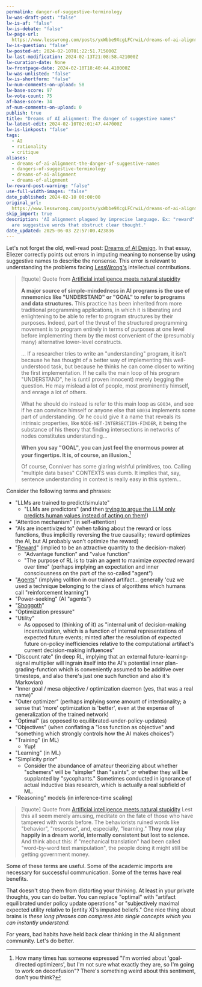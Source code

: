 ```yaml
---
permalink: danger-of-suggestive-terminology
lw-was-draft-post: "false"
lw-is-af: "false"
lw-is-debate: "false"
lw-page-url: 
  https://www.lesswrong.com/posts/yxWbbe9XcgLFCrwiL/dreams-of-ai-alignment-the-danger-of-suggestive-names
lw-is-question: "false"
lw-posted-at: 2024-02-10T01:22:51.715000Z
lw-last-modification: 2024-02-13T21:08:58.421000Z
lw-curation-date: None
lw-frontpage-date: 2024-02-10T18:40:44.410000Z
lw-was-unlisted: "false"
lw-is-shortform: "false"
lw-num-comments-on-upload: 58
lw-base-score: 97
lw-vote-count: 75
af-base-score: 34
af-num-comments-on-upload: 0
publish: true
title: "Dreams of AI alignment: The danger of suggestive names"
lw-latest-edit: 2024-02-10T02:01:47.447000Z
lw-is-linkpost: "false"
tags:
  - AI
  - rationality
  - critique
aliases:
  - dreams-of-ai-alignment-the-danger-of-suggestive-names
  - dangers-of-suggestive-terminology
  - dreams-of-ai-alignment
  - dreams-of-alignment
lw-reward-post-warning: "false"
use-full-width-images: "false"
date_published: 2024-02-10 00:00:00
original_url: 
  https://www.lesswrong.com/posts/yxWbbe9XcgLFCrwiL/dreams-of-ai-alignment-the-danger-of-suggestive-names
skip_import: true
description: 'AI alignment plagued by imprecise language. Ex: "reward" and "shoggoth"
  are suggestive words that obstruct clear thought.'
date_updated: 2025-06-03 22:57:00.423836
---
```










Let's not forget the old, well-read post: [Dreams of AI Design](https://www.lesswrong.com/posts/p7ftQ6acRkgo6hqHb/dreams-of-ai-design). In that essay, Eliezer correctly points out errors in imputing meaning to nonsense by using suggestive names to describe the nonsense. This error is relevant to understanding the problems facing [LessWrong's](http://www.lesswrong.com) intellectual contributions.

> [!quote] Quote from [Artificial intelligence meets natural stupidity](https://www.inf.ed.ac.uk/teaching/courses/irm/mcdermott.pdf)
>
> **A major source of simple-mindedness in AI programs is the use of mnemonics like "UNDERSTAND" or "GOAL" to refer to programs and data structures.** This practice has been inherited from more traditional programming applications, in which it is liberating and enlightening to be able to refer to program structures by their purposes. Indeed, part of the thrust of the structured programming movement is to program entirely in terms of purposes at one level before implementing them by the most convenient of the (presumably many) alternative lower-level constructs.
>
> ... If a researcher tries to write an "understanding" program, it isn't because he has thought of a better way of implementing this well-understood task, but because he thinks he can come closer to writing the first implementation. If he calls the main loop of his program "UNDERSTAND", he is (until proven innocent) merely begging the question. He may mislead a lot of people, most prominently himself, and enrage a lot of others.
>
> What he should do instead is refer to this main loop as `G0034`, and see if he can convince himself or anyone else that `G0034` implements some part of understanding. Or he could give it a name that reveals its intrinsic properties, like `NODE-NET-INTERSECTION-FINDER`, it being the substance of his theory that finding intersections in networks of nodes constitutes understanding...
>
> **When you say "GOAL", you can just feel the enormous power at your fingertips. It is, of course, an illusion.**[^1]
>
> Of course, Conniver has some glaring wishful primitives, too. Calling "multiple data bases" CONTEXTS was dumb. It implies that, say, sentence understanding in context is really easy in this system...

Consider the following terms and phrases:

- "LLMs are trained to predict/simulate"
  - "LLMs are predictors" (and then [trying to argue the LLM only predicts human values instead of acting on them!](https://www.lesswrong.com/posts/i5kijcjFJD6bn7dwq/evaluating-the-historical-value-misspecification-argument?commentId=AytgTwAwj8eGC8aSW))
- "Attention mechanism" (in self-attention)
- "AIs are incentivized to" (when talking about the reward or loss functions, thus implicitly reversing the true causality; reward optimizes the AI, but AI probably won't optimize the reward)
- "[Reward](https://www.lesswrong.com/posts/rmfjo4Wmtgq8qa2B7/think-carefully-before-calling-rl-policies-agents)" (implied to be an attractive quantity to the decision-maker)
  - "Advantage function" and "value function"
  - "The purpose of RL is to train an agent to maximize _expected_ reward over time" (perhaps implying an expectation and inner consciousness on the part of the so-called "agent")
- "[Agents](https://www.lesswrong.com/posts/rmfjo4Wmtgq8qa2B7/think-carefully-before-calling-rl-policies-agents)" (implying volition in our trained artifact... generally 'cuz we used a technique belonging to the class of algorithms which humans call "reinforcement learning")
- "Power-seeking" (AI "agents")
- "[Shoggoth](/against-shoggoth)"
- "Optimization pressure"
- "Utility"
  - As opposed to (thinking of it) as "internal unit of decision-making incentivization, which is a function of internal representations of expected future events; minted after the resolution of expected future on-policy inefficiencies relative to the computational artifact's current decision-making influences"
- "Discount rate" (in deep RL, implying that an external future-learning-signal multiplier will ingrain itself into the AI's potential inner plan-grading-function which is conveniently assumed to be additive over timesteps, and also there's just one such function and also it's Markovian)
- "Inner goal / mesa objective / optimization daemon (yes, that was a real name)"
- "Outer optimizer" (perhaps implying some amount of intentionality; a sense that 'more' optimization is 'better', even at the expense of generalization of the trained network)
- "Optimal" (as opposed to equilibrated-under-policy-updates)
- "Objectives" (when conflating a "loss function as objective" and "something which strongly controls how the AI makes choices")
- "Training" (in ML)
  - Yup!
- "Learning" (in ML)
- "Simplicity prior"
  - Consider the abundance of amateur theorizing about whether "schemers" will be "simpler" than "saints", or whether they will be supplanted by "sycophants." Sometimes conducted in ignorance of actual inductive bias research, which is actually a real subfield of ML.
- "Reasoning" models (in inference-time scaling)

> [!quote] Quote from [Artificial intelligence meets natural stupidity](https://www.inf.ed.ac.uk/teaching/courses/irm/mcdermott.pdf)
> Lest this all seem merely amusing, meditate on the fate of those who have tampered with words before. The behaviorists ruined words like "behavior", "response", and, especially, "learning." **They now play happily in a dream world, internally consistent but lost to science.** And think about this: if "mechanical translation" had been called "word-by-word text manipulation", the people doing it might still be getting government money.

Some of these terms are useful. Some of the academic imports are necessary for successful communication. Some of the terms have real benefits.

That doesn't stop them from distorting your thinking. At least in your private thoughts, you can do better. You can replace "optimal" with "artifact equilibrated under policy update operations" or "subjectively maximal expected utility relative to \[entity X\]'s imputed beliefs." One nice thing about brains is _these long phrases can compress into single concepts which you can instantly understand._

For years, bad habits have held back clear thinking in the AI alignment community. Let's do better.

[^1]: How many times has someone expressed "I'm worried about 'goal-directed optimizers', but I'm not sure what exactly they are, so I'm going to work on deconfusion"? There's something weird about this sentiment, don't you think?
